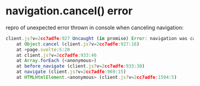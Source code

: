 # navigation.cancel() error

repro of unexpected error thrown in console when canceling navigation:

```ts
client.js?v=2cc7adfe:927 Uncaught (in promise) Error: navigation was cancelled
    at Object.cancel (client.js?v=2cc7adfe:927:16)
    at +page.svelte:5:20
    at client.js?v=2cc7adfe:933:46
    at Array.forEach (<anonymous>)
    at before_navigate (client.js?v=2cc7adfe:933:30)
    at navigate (client.js?v=2cc7adfe:969:15)
    at HTMLHtmlElement.<anonymous> (client.js?v=2cc7adfe:1594:5)
```